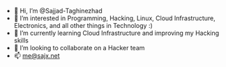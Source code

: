 - 👋 Hi, I’m @Sajjad-Taghinezhad
- 👀 I’m interested in Programming, Hacking, Linux, Cloud Infrastructure, Electronics, and all other things in Technology :)
- 🌱 I’m currently learning Cloud Infrastructure and improving my Hacking skills
- 💞️ I’m looking to collaborate on a Hacker team
- 📫 me@sajx.net

<!---
Sajjad-Taghinezhad/Sajjad-Taghinezhad is a ✨ special ✨ repository because its `README.md` (this file) appears on your GitHub profile.
You can click the Preview link to take a look at your changes.
--->
